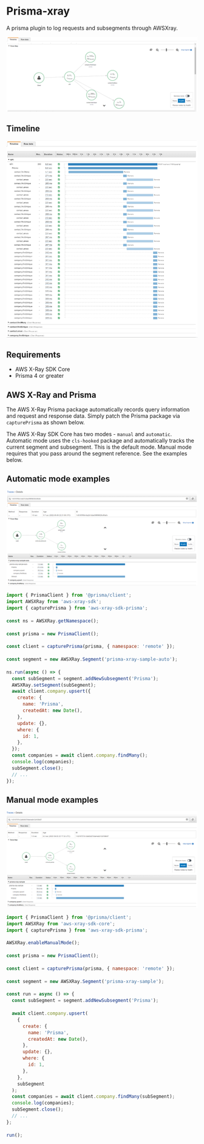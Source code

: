 # Prisma-xray

A prisma plugin to log requests and subsegments through AWSXray.

![Screenshot of the AWS X-Ray console](/sdk_contrib/prisma/images/servicemap.png?raw=true)

## Timeline

![Screenshot of the AWS X-Ray console](/sdk_contrib/prisma/images/timeline.png?raw=true)

## Requirements

- AWS X-Ray SDK Core
- Prisma 4 or greater

## AWS X-Ray and Prisma

The AWS X-Ray Prisma package automatically records query information and request
and response data. Simply patch the Prisma package via `capturePrisma` as shown below.

The AWS X-Ray SDK Core has two modes - `manual` and `automatic`.
Automatic mode uses the `cls-hooked` package and automatically
tracks the current segment and subsegment. This is the default mode.
Manual mode requires that you pass around the segment reference. See the examples below.

## Automatic mode examples

![Screenshot of the AWS X-Ray console](/sdk_contrib/prisma/images/auto.png?raw=true)

```js
import { PrismaClient } from '@prisma/client';
import AWSXRay from 'aws-xray-sdk';
import { capturePrisma } from 'aws-xray-sdk-prisma';

const ns = AWSXRay.getNamespace();

const prisma = new PrismaClient();

const client = capturePrisma(prisma, { namespace: 'remote' });

const segment = new AWSXRay.Segment('prisma-xray-sample-auto');

ns.run(async () => {
  const subSegment = segment.addNewSubsegment('Prisma');
  AWSXRay.setSegment(subSegment);
  await client.company.upsert({
    create: {
      name: 'Prisma',
      createdAt: new Date(),
    },
    update: {},
    where: {
      id: 1,
    },
  });
  const companies = await client.company.findMany();
  console.log(companies);
  subSegment.close();
  // ...
});
```

## Manual mode examples

![Screenshot of the AWS X-Ray console](/sdk_contrib/prisma/images/manual.png?raw=true)

```js
import { PrismaClient } from '@prisma/client';
import AWSXRay from 'aws-xray-sdk-core';
import { capturePrisma } from 'aws-xray-sdk-prisma';

AWSXRay.enableManualMode();

const prisma = new PrismaClient();

const client = capturePrisma(prisma, { namespace: 'remote' });

const segment = new AWSXRay.Segment('prisma-xray-sample');

const run = async () => {
  const subSegment = segment.addNewSubsegment('Prisma');

  await client.company.upsert(
    {
      create: {
        name: 'Prisma',
        createdAt: new Date(),
      },
      update: {},
      where: {
        id: 1,
      },
    },
    subSegment
  );
  const companies = await client.company.findMany(subSegment);
  console.log(companies);
  subSegment.close();
  // ...
};

run();
```
